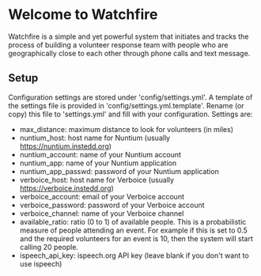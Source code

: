 # Welcome to Watchfire

Watchfire is a simple and yet powerful system that initiates and tracks the process of building a volunteer response team with people who are geographically close to each other through phone calls and text message.

## Setup

Configuration settings are stored under 'config/settings.yml'. A template of the settings file is provided in 'config/settings.yml.template'. Rename (or copy) this file to 'settings.yml' and fill with your configuration. Settings are:

*	max_distance: maximum distance to look for volunteers (in miles)
*	nuntium_host: host name for Nuntium (usually https://nuntium.instedd.org)
*	nuntium_account: name of your Nuntium account
*	nuntium_app: name of your Nuntium application
*	nuntium_app_passwd: password of your Nuntium application
*	verboice_host: host name for Verboice (usually https://verboice.instedd.org)
*	verboice_account: email of your Verboice account
*	verboice_password: password of your Verboice account
*	verboice_channel: name of your Verboice channel
*	available_ratio: ratio (0 to 1) of available people. This is a probabilistic measure of people attending an event. For example if this is set to 0.5 and the required volunteers for an event is 10, then the system will start calling 20 people.
*	ispeech_api_key: ispeech.org API key (leave blank if you don't want to use ispeech)
